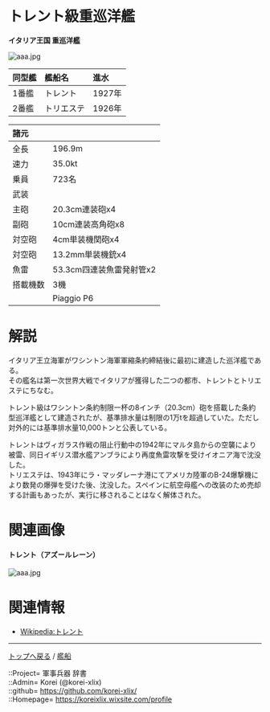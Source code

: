 # トレント級重巡洋艦
**イタリア王国 重巡洋艦**

![aaa.jpg](https://bn02pap001files.storage.live.com/y4mEpeY-Qgl2JJeEGFESX4vxma5YEVe25W5xvo3WLtvwKBu4pQlVg5ubZYNme05p8WuNEtivJryAO7alLIwFoBkDTvqhDz3AQgsh3ZfSIXnj0KituL5uqR1qfnozwywy23ZWGxDzQCjxJQYO5mg0gjlvTP8IefANyxVdZ_SaJCR6CHHChJlhNgjE8z4Jeezmc41?width=640&height=404&cropmode=none)  
  


|同型艦  |艦船名  |進水  |
|:--|:--|:--|
|1番艦  |トレント    |1927年  |
|2番艦  |トリエステ  |1926年  |


|諸元  |  |
|:--|:--|
|全長  |196.9m  |
|速力  |35.0kt  |
|乗員  |723名  |
|武装  |  |
|主砲  |20.3cm連装砲x4  |
|副砲  |10cm連装高角砲x8  |
|対空砲  |4cm単装機関砲x4  |
|対空砲  |13.2mm単装機銃x4  |
|魚雷  |53.3cm四連装魚雷発射管x2  |
|搭載機数  |3機  |
||Piaggio P6  |


# 解説
イタリア王立海軍がワシントン海軍軍縮条約締結後に最初に建造した巡洋艦である。  
その艦名は第一次世界大戦でイタリアが獲得した二つの都市、トレントとトリエステにちなむ。  
  
トレント級はワシントン条約制限一杯の8インチ（20.3cm）砲を搭載した条約型巡洋艦として建造されたが、基準排水量は制限の1万tを超過していた。ただし対外的には基準排水量10,000トンと公表している。  
  
トレントはヴィガラス作戦の阻止行動中の1942年にマルタ島からの空襲により被雷、同日イギリス潜水艦アンブラにより再度魚雷攻撃を受けイオニア海で沈没した。  
トリエステは、1943年にラ・マッダレーナ港にてアメリカ陸軍のB-24爆撃機により数発の爆弾を受けた後、沈没した。スペインに航空母艦への改装のため売却する計画もあったが、実行に移されることはなく解体された。  



# 関連画像

#### トレント（アズールレーン）
![aaa.jpg](https://bn02pap001files.storage.live.com/y4mZpSpe45VSPkAieZ0Sh78zW_rfKoEwyl71ZLMq3epZdFzXnHVCmgxJZeUzg8ILkTNMnsLhM1ItKspB5u29zR1x2IuXT4uqBml0tfyl8Y1hccEqK4XPVNKmkwRupYvxiemGbSO1YcXljJ1zfwSRXZJ1_hWqbaSLtpjoma3U9JkgwDuEOmHZFdpyqu0ehkqt-P8?width=640&height=360&cropmode=none)  
  



# 関連情報
* [Wikipedia:トレント](https://ja.wikipedia.org/wiki/%E3%83%88%E3%83%AC%E3%83%B3%E3%83%88%E7%B4%9A%E9%87%8D%E5%B7%A1%E6%B4%8B%E8%89%A6)



***
[トップへ戻る](/readme.md) / [艦船](/ship/readme.md)  
  
::Project= 軍事兵器 辞書  
::Admin= Korei (@korei-xlix)  
::github= https://github.com/korei-xlix/  
::Homepage= https://koreixlix.wixsite.com/profile  

